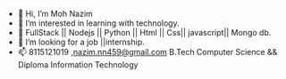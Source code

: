 - 👋 Hi, I’m Moh Nazim
- 👀 I’m interested in learning with technology.
- 🌱 FullStack || Nodejs || Python || Html ||
Css|| javascript|| Mongo db.
- 💞️ I’m looking for a job ||internship.
- 📫 8115121019 ,nazim.nn459@gmail.com
B.Tech Computer Science && Diploma Information Technology 

<!---
Nazim8115/Nazim8115 is a ✨ special ✨ repository because its `README.md` (this file) appears on your GitHub profile.
You can click the Preview link to take a look at your changes.
--->
